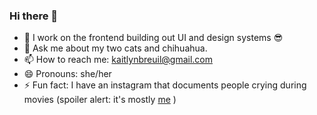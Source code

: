 ### Hi there 👋

- 🔭 I work on the frontend building out UI and design systems 😎
- 💬 Ask me about my two cats and chihuahua.
- 📫 How to reach me: kaitlynbreuil@gmail.com 
- 😄 Pronouns: she/her 
- ⚡ Fun fact: I have an instagram that documents people crying during movies (spoiler alert: it's mostly [me](https://www.instagram.com/miss.tearz/) )
